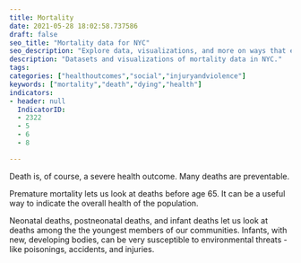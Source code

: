 ```yaml
---
title: Mortality
date: 2021-05-28 18:02:58.737586
draft: false
seo_title: "Mortality data for NYC"
seo_description: "Explore data, visualizations, and more on ways that environments shape health in New York City's neighborhoods."
description: "Datasets and visualizations of mortality data in NYC."
tags: 
categories: ["healthoutcomes","social","injuryandviolence"]
keywords: ["mortality","death","dying","health"]
indicators:
- header: null
  IndicatorID:
  - 2322
  - 5
  - 6
  - 8

---
```


Death is, of course, a severe health outcome. Many deaths are preventable.

Premature mortality lets us look at deaths before age 65. It can be a useful way to indicate the overall health of the population.

Neonatal deaths, postneonatal deaths, and infant deaths let us look at deaths among the the youngest members of our communities. Infants, with new, developing bodies, can be very susceptible to environmental threats - like poisonings, accidents, and injuries. 




